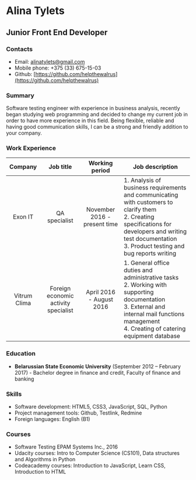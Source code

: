 # Alina Tylets

## Junior Front End Developer

### Contacts
* Email: [alinatylets@gmail.com](mailto:alinatylets@gmail.com)
* Mobile phone: +375 (33) 675-15-03
* Github: [https://github.com/helpthewalrus](https://github.com/helpthewalrus)

### Summary
Software testing engineer with experience in business analysis, recently began studying web programming and decided to change my current job in order to have more experience in this field. Being flexible, reliable and having good communication skills, I can be a strong and friendly addition to your company.

### Work Experience

| Company | Job title | Working period | Job description |
| :-----: | :-------: | :------------: | --------------- |
| Exon IT | QA specialist | November 2016 - present time | 1. Analysis of business requirements and communicating with customers to clarify them<br/> 2. Creating specifications for developers and writing test documentation<br/> 3. Product testing and bug reports writing |
| Vitrum Clima | Foreign economic activity specialist | April 2016 - August 2016 | 1. General office duties and administrative tasks<br/> 2. Working with supporting documentation<br/> 3. External and internal mail functions management<br/> 4. Creating of catering equipment database |


### Education

* __Belarussian State Economic University__ (September 2012 – February 2017) - Bachelor degree in finance and credit, Faculty of finance and banking

### Skills
* Software development: HTML5, CSS3, JavaScript, SQL, Python
* Project management tools: Github, Testlink, Redmine
* Foreign languages: English (B1)

### Courses
* Software Testing EPAM Systems Inc., 2016
* Udacity courses: Intro to Computer Science (CS101), Data structures and Algorithms in Python
* Codeacademy courses: Introduction to JavaScript, Learn CSS, Introduction to HTML